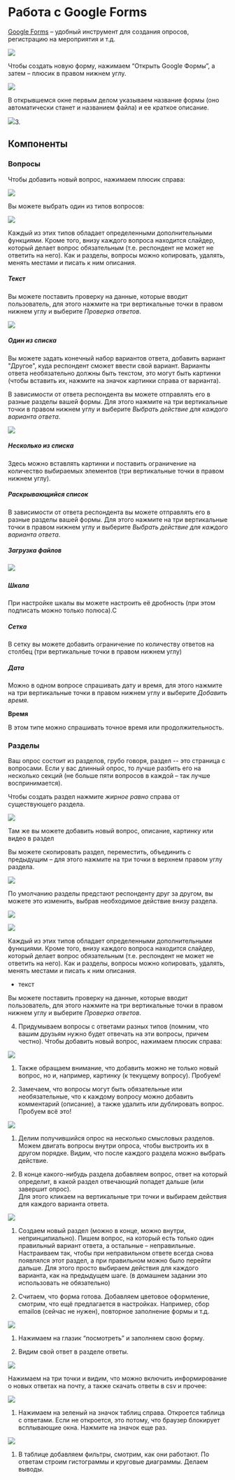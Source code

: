 # Работа с Google Forms

[Google Forms](https://www.google.ru/intl/ru/forms/about/) – удобный инструмент для создания опросов, регистрацию на мероприятия и т.д.

![](/assets/forms1.PNG)

Чтобы создать новую форму, нажимаем “Открыть Google Формы”, а затем – плюсик в правом нижнем углу.

![](/assets/forms2.PNG)

В открывшемся окне первым делом указываем название формы \(оно автоматически станет и названием файла\) и ее краткое описание. 

![](/assets/forms3-1.PNG)3.

## Компоненты

### Вопросы

Чтобы добавить новый вопрос, нажимаем плюсик справа:

![](/assets/f4.png)

Вы можете выбрать один из типов вопросов:

![](/assets/f5.png)

Каждый из этих типов обладает определенными дополнительными функциями. Кроме того, внизу каждого вопроса находится слайдер, который делает вопрос обязательным \(т.е. респондент не может не ответить на него\). Как и разделы, вопросы можно копировать, удалять, менять местами и писать к ним описания.

##### Текст

Вы можете поставить проверку на данные, которые вводит пользователь, для этого нажмите на три вертикальные точки в правом нижнем углу и выберите _Проверка ответов_.

![](/assets/f6.png)

##### Один из списка

Вы можете задать конечный набор вариантов ответа, добавить вариант "Другое", куда респондент сможет ввести свой вариант. Варианты ответа необязательно должны быть текстом, это могут быть картинки \(чтобы вставить их, нажмите на значок картинки справа от варианта\).

В зависимости от ответа респондента вы можете отправлять его в разные разделы вашей формы. Для этого нажмите на три вертикальные точки в правом нижнем углу и выберите _Выбрать действие для каждого варианта ответа_.

![](/assets/f7png)

##### Несколько из списка

Здесь можно вставлять картинки и поставить ограничение на количество выбираемых элементов \(три вертикальные точки в правом нижнем углу\).

##### Раскрывающийся список 

В зависимости от ответа респондента вы можете отправлять его в разные разделы вашей формы. Для этого нажмите на три вертикальные точки в правом нижнем углу и выберите _Выбрать действие для каждого варианта ответа_.

##### Загрузка файлов

##### ![](/assets/f8.png)

##### Шкала

При настройке шкалы вы можете настроить её дробность \(при этом подписать можно только полюса\).С

##### Сетка

В сетку вы можете добавить ограничение по количеству ответов на столбец \(три вертикальные точки в правом нижнем углу\)

##### Дата

Можно в одном вопросе спрашивать дату и время, для этого нажмите на три вертикальные точки в правом нижнем углу и выберите _Добавить время_.

**Время**

В этом типе можно спрашивать точное время или продолжительность.

### Разделы

Ваш опрос состоит из разделов, грубо говоря, раздел -- это страница с вопросами. Если у вас длинный опрос, то лучше разбить его на несколько секций \(не больше пяти вопросов в каждой – так лучше воспринимается\).

Чтобы создать раздел нажмите _жирное равно_ справа от существующего раздела.

![](/assets/f1.png)

Там же вы можете добавить новый вопрос, описание, картинку или видео в раздел

Вы можете скопировать раздел, переместить, объединить с предыдущим – для этого нажмите на три точки в верхнем правом углу раздела.

![](/assets/f2.png)

По умолчанию разделы предстают респонденту друг за другом, вы можете это изменить, выбрав необходимое действие внизу раздела.

![](/assets/f3.png)





![](/assets/forms5.PNG)

Каждый из этих типов обладает определенными дополнительными функциями. Кроме того, внизу каждого вопроса находится слайдер, который делает вопрос обязательным \(т.е. респондент не может не ответить на него\). Как и разделы, вопросы можно копировать, удалять, менять местами и писать к ним описания.

* текст

Вы можете поставить проверку на данные, которые вводит пользователь, для этого нажмите на три вертикальные точки в правом нижнем углу и выберите _Проверка ответов_.



4. Придумываем вопросы с ответами разных типов \(помним, что вашим друзьям нужно будет отвечать на эти вопросы, причем честно\). Чтобы добавить новый вопрос, нажимаем плюсик справа:

![](/assets/forms6.PNG)

1. Также обращаем внимание, что добавить можно не только новый вопрос, но и, например, картинку \(к текущему вопросу\). Пробуем!

2. Замечаем, что вопросы могут быть обязательные или необязательные, что к каждому вопросу можно добавить комментарий \(описание\), а также удалить или дублировать вопрос. Пробуем всё это!

![](/assets/forms7.PNG)

1. Делим получившийся опрос на несколько смысловых разделов. Можем двигать вопросы внутри опроса, чтобы выстроить их в другом порядке. Видим, что после каждого раздела можно выбрать действие.

2. В конце какого-нибудь раздела добавляем вопрос, ответ на который определит, в какой раздел отвечающий попадет дальше \(или завершит опрос\).  
   Для этого кликаем на вертикальные три точки и выбираем действия для каждого варианта ответа.

![](/assets/forms8.PNG)

1. Создаем новый раздел \(можно в конце, можно внутри, непринципиально\). Пишем вопрос, на который есть только один правильный вариант ответа, а остальные – неправильные. Настраиваем так, чтобы при неправильном ответе всегда снова появлялся этот раздел, а при правильном можно было перейти дальше. Для этого просто выбираем действия для каждого варианта, как на предыдущем шаге. \(в домашнем задании это использовать не обязательно\)

2. Считаем, что форма готова. Добавляем цветовое оформление, смотрим, что ещё предлагается в настройках. Например, сбор emailов \(сейчас не нужен\), повторное заполнение формы и т.д.

![](/assets/forms9-1.PNG)

1. Нажимаем на глазик “посмотреть” и заполняем свою форму.

2. Видим свой ответ в разделе ответы.

![](/assets/forms9-2.PNG)

Нажимаем на три точки и видим, что можно включить информирование о новых ответах на почту, а также скачать ответы в csv и прочее:

![](/assets/forms10.PNG)

1. Нажимаем на зеленый на значок таблиц справа. Откроется таблица с ответами. Если не откроется, это потому, что браузер блокирует всплывающие окна. Нажмите на значок еще раз.

![](/assets/forms11.PNG)

1. В таблице добавляем фильтры, смотрим, как они работают. По ответам строим гистограммы и круговые диаграммы. Делаем выводы.



